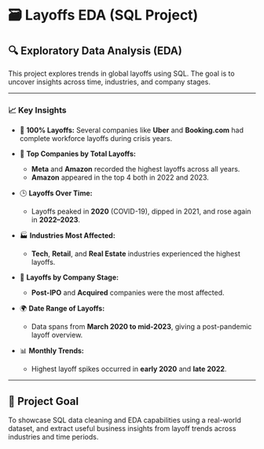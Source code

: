 # 🗃️ Layoffs EDA (SQL Project)

## 🔍 Exploratory Data Analysis (EDA)

This project explores trends in global layoffs using SQL. The goal is to uncover insights across time, industries, and company stages.

---

### 📈 Key Insights 

- 🏢 **100% Layoffs:** Several companies like **Uber** and **Booking.com** had complete workforce layoffs during crisis years.
  
- 💼 **Top Companies by Total Layoffs:**
  - **Meta** and **Amazon** recorded the highest layoffs across all years.
  - **Amazon** appeared in the top 4 both in 2022 and 2023.

- 🕒 **Layoffs Over Time:**
  - Layoffs peaked in **2020** (COVID-19), dipped in 2021, and rose again in **2022–2023**.
  
- 🏭 **Industries Most Affected:**
  - **Tech**, **Retail**, and **Real Estate** industries experienced the highest layoffs.
  
- 🧾 **Layoffs by Company Stage:**
  - **Post-IPO** and **Acquired** companies were the most affected.
  
- 🌍 **Date Range of Layoffs:**
  - Data spans from **March 2020 to mid-2023**, giving a post-pandemic layoff overview.

- 📊 **Monthly Trends:**
  - Highest layoff spikes occurred in **early 2020** and **late 2022**.

---

## 🎯 Project Goal

To showcase SQL data cleaning and EDA capabilities using a real-world dataset, and extract useful business insights from layoff trends across industries and time periods.


